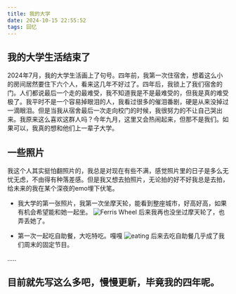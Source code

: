 ```yaml
---
title: 我的大学
date: 2024-10-15 22:55:52
tags: 回忆
---
```

## 我的大学生活结束了
2024年7月，我的大学生活画上了句号。四年前，我第一次住宿舍，想着这么小的房间居然要住下六个人，看来这几年不好过了。四年后，我锁上了我们宿舍的门。人们都说最后一个走的最难受，我不知道我是不是最难受的，但我是真的难受极了。我平时不是一个容易掉眼泪的人，我看过很多的催泪番剧，硬是从来没掉过一滴眼泪。但是当我从宿舍最后一次走向校门的时候，我很努力的不让自己哭出来。我原来这么喜欢这群人吗？今年九月，这里又会热闹起来，但那不是我们。如果可以，我真的想和他们上一辈子大学。

## 一些照片
我这个人其实挺怕翻照片的，我总是对现在有些不满，感觉照片里的日子是多么无忧无虑，不由得有种落差感。但是我又想去拍照片，无论拍的好不好我总是去拍，给未来的我在某个深夜的emo埋下伏笔。

- 我大学的第一张照片，我第一次坐摩天轮，能看到整座城市，好高好高，如果有机会希望能和她一起坐。
![Ferris Wheel](/images/my%20university/1.jpeg)
后来我再也没坐过摩天轮了，也弄丢她了。

- 第一次一起吃自助餐，大吃特吃。嘎嘎
![eating](/images/my%20university/2.jpeg)
后来去吃自助餐几乎成了我们周末的固定节目。

.....

## 目前就先写这么多吧，慢慢更新，毕竟我的四年呢。
